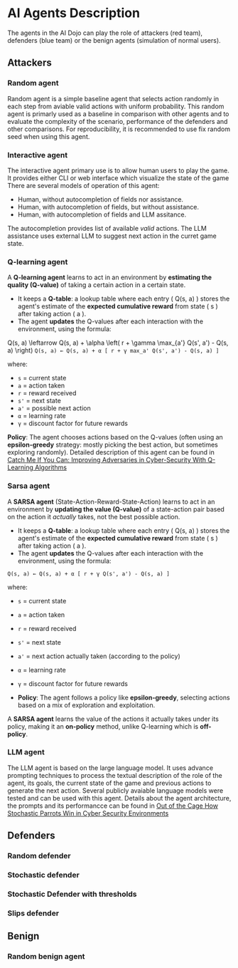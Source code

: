 # AI Agents Description
The agents in the AI Dojo can play the role of attackers (red team), defenders (blue team) or the benign agents (simulation of normal users).
## Attackers
### Random agent
Random agent is a simple baseline agent that selects action randomly in each step from aviable valid actions with uniform probability. This random agent is primarly used as a baseline in comparison with other agents and to evaluate the complexity of the scenario, performance of the defenders and other comparisons. For reproducibility, it is recommended to use fix random seed when using this agent.
### Interactive agent
The interactive agent primary use is to allow human users to play the game. It provides either CLI or web interface which visualize the state of the game There are several models of operation of this agent:
- Human, without autocompletion of fields nor assistance.
- Human, with autocompletion of fields, but without assistance.
- Human, with autocompletion of fields and LLM assitance.

The autocompletion provides list of available *valid* actions. The LLM assistance uses external LLM to suggest next action in the curret game state.
### Q-learning agent
A **Q-learning agent** learns to act in an environment by **estimating the quality (Q-value)** of taking a certain action in a certain state.

- It keeps a **Q-table**: a lookup table where each entry \( Q(s, a) \) stores the agent's estimate of the **expected cumulative reward** from state \( s \) after taking action \( a \).
- The agent **updates** the Q-values after each interaction with the environment, using the formula:

Q(s, a) \leftarrow Q(s, a) + \alpha \left( r + \gamma \max_{a'} Q(s', a') - Q(s, a) \right)
`Q(s, a) ← Q(s, a) + α [ r + γ max_a' Q(s', a') - Q(s, a) ]`

where:
- `s` = current state
- `a` = action taken
- `r` = reward received
- `s'` = next state
- `a'` = possible next action
- `α` = learning rate
- `γ` = discount factor for future rewards

**Policy**: The agent chooses actions based on the Q-values (often using an **epsilon-greedy** strategy: mostly picking the best action, but sometimes exploring randomly).
Detailed description of this agent can be found in [Catch Me If You Can: Improving Adversaries in Cyber-Security With Q-Learning Algorithms](https://arxiv.org/abs/2302.03768)

### Sarsa agent
 
A **SARSA agent** (State-Action-Reward-State-Action) learns to act in an environment by **updating the value (Q-value)** of a state-action pair based on the action it *actually* takes, not the best possible action.

- It keeps a **Q-table**: a lookup table where each entry \( Q(s, a) \) stores the agent's estimate of the **expected cumulative reward** from state \( s \) after taking action \( a \).
- The agent **updates** the Q-values after each interaction with the environment, using the formula:

`Q(s, a) ← Q(s, a) + α [ r + γ Q(s', a') - Q(s, a) ]`

where:
- `s` = current state
- `a` = action taken
- `r` = reward received
- `s'` = next state
- `a'` = next action actually taken (according to the policy)
- `α` = learning rate
- `γ` = discount factor for future rewards

- **Policy**: The agent follows a policy like **epsilon-greedy**, selecting actions based on a mix of exploration and exploitation.

A **SARSA agent** learns the value of the actions it actually takes under its policy, making it an **on-policy** method, unlike Q-learning which is **off-policy**.
### LLM agent
The LLM agent is based on the large language model. It uses advance prompting techniques to process the textual description of the role of the agent, its goals, the current state of the game and previous actions to generate the next action. Several publicly avaiable language models were tested and can be used with this agent. Details about the agent architecture, the prompts and its performancce can be found in [Out of the Cage How Stochastic Parrots Win in Cyber Security
Environments](https://arxiv.org/pdf/2308.12086)
## Defenders
### Random defender

### Stochastic defender

### Stochastic Defender with thresholds

### Slips defender

## Benign
### Random benign agent